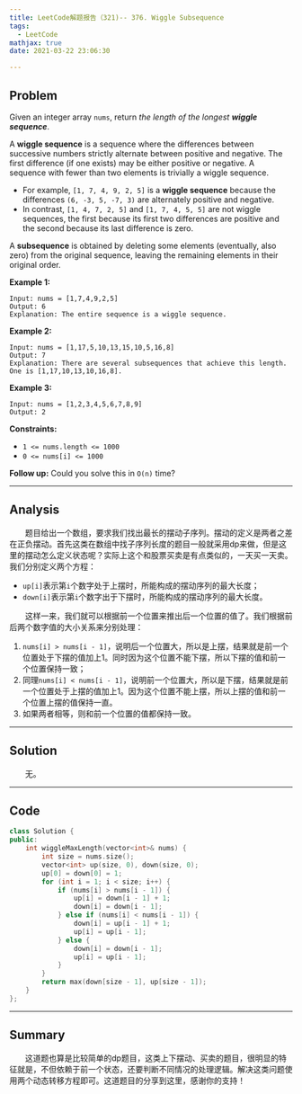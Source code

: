 ```yaml
---
title: LeetCode解题报告（321)-- 376. Wiggle Subsequence
tags:
  - LeetCode
mathjax: true
date: 2021-03-22 23:06:30

---
```


## Problem

Given an integer array `nums`, return *the length of the longest **wiggle sequence***.

A **wiggle sequence** is a sequence where the differences between successive numbers strictly alternate between positive and negative. The first difference (if one exists) may be either positive or negative. A sequence with fewer than two elements is trivially a wiggle sequence.

- For example, `[1, 7, 4, 9, 2, 5]` is a **wiggle sequence** because the differences `(6, -3, 5, -7, 3)` are alternately positive and negative.
- In contrast, `[1, 4, 7, 2, 5]` and `[1, 7, 4, 5, 5]` are not wiggle sequences, the first because its first two differences are positive and the second because its last difference is zero.

A **subsequence** is obtained by deleting some elements (eventually, also zero) from the original sequence, leaving the remaining elements in their original order.

<!-- more -->

**Example 1:**

```
Input: nums = [1,7,4,9,2,5]
Output: 6
Explanation: The entire sequence is a wiggle sequence.
```

**Example 2:**

```
Input: nums = [1,17,5,10,13,15,10,5,16,8]
Output: 7
Explanation: There are several subsequences that achieve this length. One is [1,17,10,13,10,16,8].
```

**Example 3:**

```
Input: nums = [1,2,3,4,5,6,7,8,9]
Output: 2
```

**Constraints:**

- `1 <= nums.length <= 1000`
- `0 <= nums[i] <= 1000`

 

**Follow up:** Could you solve this in `O(n)` time?

------

## Analysis

&emsp;&emsp;题目给出一个数组，要求我们找出最长的摆动子序列。摆动的定义是两者之差在正负摆动。首先这类在数组中找子序列长度的题目一般就采用dp来做，但是这里的摆动怎么定义状态呢？实际上这个和股票买卖是有点类似的，一天买一天卖。我们分别定义两个方程：

- `up[i]`表示第`i`个数字处于上摆时，所能构成的摆动序列的最大长度；
- `down[i]`表示第`i`个数字出于下摆时，所能构成的摆动序列的最大长度。

&emsp;&emsp;这样一来，我们就可以根据前一个位置来推出后一个位置的值了。我们根据前后两个数字值的大小关系来分别处理：

1. `nums[i] > nums[i - 1]`，说明后一个位置大，所以是上摆，结果就是前一个位置处于下摆的值加上1。同时因为这个位置不能下摆，所以下摆的值和前一个位置保持一致；
2. 同理`nums[i] < nums[i - 1]`，说明前一个位置大，所以是下摆，结果就是前一个位置处于上摆的值加上1。因为这个位置不能上摆，所以上摆的值和前一个位置上摆的值保持一直。
3. 如果两者相等，则和前一个位置的值都保持一致。

------

## Solution

&emsp;&emsp;无。

------

## Code

```c++
class Solution {
public:
    int wiggleMaxLength(vector<int>& nums) {
        int size = nums.size();
        vector<int> up(size, 0), down(size, 0);
        up[0] = down[0] = 1;
        for (int i = 1; i < size; i++) {
            if (nums[i] > nums[i - 1]) {
                up[i] = down[i - 1] + 1;
                down[i] = down[i - 1];
            } else if (nums[i] < nums[i - 1]) {
                down[i] = up[i - 1] + 1;
                up[i] = up[i - 1];
            } else {
                down[i] = down[i - 1];
                up[i] = up[i - 1];
            }
        }
        return max(down[size - 1], up[size - 1]);
    }
};
```

------

## Summary

&emsp;&emsp;这道题也算是比较简单的dp题目，这类上下摆动、买卖的题目，很明显的特征就是，不但依赖于前一个状态，还要判断不同情况的处理逻辑。解决这类问题使用两个动态转移方程即可。这道题目的分享到这里，感谢你的支持！
